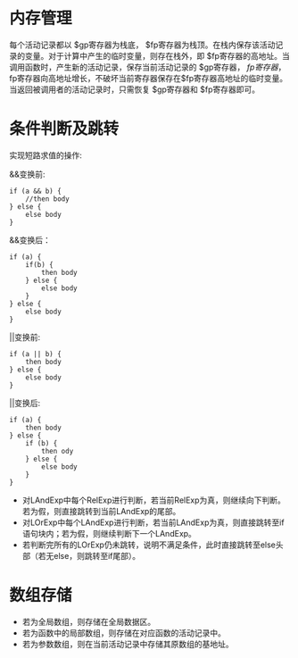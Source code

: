 # 内存管理

每个活动记录都以 $gp寄存器为栈底， $fp寄存器为栈顶。在栈内保存该活动记录的变量。对于计算中产生的临时变量，则存在栈外，即 $fp寄存器的高地址。当调用函数时，产生新的活动记录，保存当前活动记录的 $gp寄存器， $fp寄存器，$fp寄存器向高地址增长，不破坏当前寄存器保存在$fp寄存器高地址的临时变量。当返回被调用者的活动记录时，只需恢复 $gp寄存器和 $fp寄存器即可。

# 条件判断及跳转

实现短路求值的操作:

&&变换前:

```
if (a && b) {
	//then body
} else {
	else body
}
```

&&变换后：

```
if (a) {
	if(b) {
		then body
	} else {
		else body
	}
} else {
	else body
}
```

||变换前:

```
if (a || b) {
	then body
} else {
	else body
}
```

||变换后:

```
if (a) {
	then body
} else {
	if (b) {
		then ody
	} else {
		else body
	}
}
```

- 对LAndExp中每个RelExp进行判断，若当前RelExp为真，则继续向下判断。若为假，则直接跳转到当前LAndExp的尾部。
- 对LOrExp中每个LAndExp进行判断，若当前LAndExp为真，则直接跳转至if语句块内；若为假，则继续判断下一个LAndExp。
- 若判断完所有的LOrExp仍未跳转，说明不满足条件，此时直接跳转至else头部（若无else，则跳转至if尾部）。

# 数组存储

- 若为全局数组，则存储在全局数据区。
- 若为函数中的局部数组，则存储在对应函数的活动记录中。
- 若为参数数组，则在当前活动记录中存储其原数组的基地址。